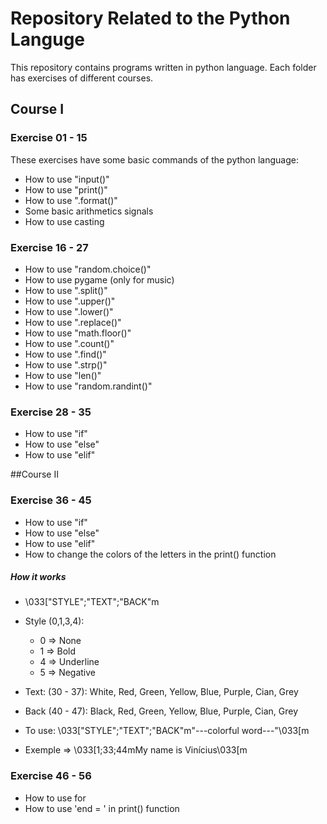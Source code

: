 # Repository Related to the Python Languge
This repository contains programs written in python language. Each folder has exercises of different courses.

## Course I
### Exercise 01 - 15
These exercises have some basic commands of the python language: 

* How to use "input()"
* How to use "print()"
* How to use ".format()"
* Some basic arithmetics signals
* How to use casting

### Exercise 16 - 27

* How to use "random.choice()"
* How to use pygame (only for music)
* How to use ".split()"
* How to use ".upper()"
* How to use ".lower()"
* How to use ".replace()"
* How to use "math.floor()"
* How to use ".count()"
* How to use ".find()"
* How to use ".strp()"
* How to use "len()"
* How to use "random.randint()"

### Exercise 28 - 35

* How to use "if"
* How to use "else"
* How to use "elif"

##Course II

### Exercise 36 - 45

* How to use "if"
* How to use "else"
* How to use "elif"
* How to change the colors of the letters in the print() function
##### How it works
* \033["STYLE";"TEXT";"BACK"m

* Style (0,1,3,4):
    * 0 => None
    * 1 => Bold
    * 4 => Underline
    * 5 => Negative

* Text: (30 - 37):
    White, Red, Green, Yellow, Blue, Purple, Cian, Grey

* Back (40 - 47):
    Black, Red, Green, Yellow, Blue, Purple, Cian, Grey

* To use:
\033["STYLE";"TEXT";"BACK"m"---colorful word---"\033[m

* Exemple => \033[1;33;44mMy name is Vinícius\033[m

### Exercise 46 - 56

* How to use for
* How to use 'end = ' in print() function
